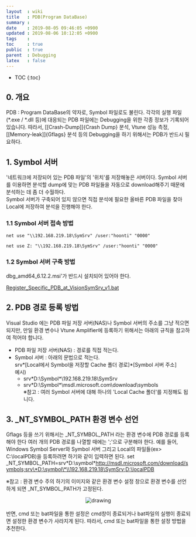 ```yaml
---
layout  : wiki
title   : PDB(Program DataBase)
summary : 
date    : 2019-08-05 09:46:05 +0900
updated : 2019-08-06 10:12:05 +0900
tags    : 
toc     : true
public  : true
parent  : Debugging
latex   : false
---
```

* TOC
{:toc}

## 0. 개요

PDB : Program DataBase의 약자로, Symbol 파일로도 불린다.
각각의 실행 파일(*.exe / *.dll 등)에 대응되는 PDB 파일에는 Debugging을 위한 각종 정보가 기록되어 있습니다.
따라서, [[Crash-Dump]]{Crash Dump} 분석, Vtune 성능 측정, [[Memory-leak]]{Gflags} 분석 등의 Debugging을 하기 위해서는 PDB가 반드시 필요하다.
	
## 1. Symbol 서버
'네트워크에 저장되어 있는 PDB 파일'의 '위치'를 저장해놓은 서버이다.
Symbol 서버를 이용하면 분석할 dump에 맞는 PDB 파일들을 자동으로 download해주기 때문에 분석하는 데 좀 더 수월하다.  
Symbol 서버가 구축되어 있지 않으면 직접 분석에 필요한 올바른 PDB 파일을 찾아 Local에 저장하여 분석을 진행해야 한다.

### 1.1 Symbol 서버 접속 방법
```dos
net use "\\192.168.219.18\SymSrv" /user:"hoonti" "0000"

net use Z: "\\192.168.219.18\SymSrv" /user:"hoonti" "0000"
```

### 1.2 Symbol 서버 구축 방법
dbg_amd64_6.12.2.msi'가 반드시 설치되어 있어야 한다.

[Register_Specific_PDB_at_VisionSymSrv_v1.bat](https://gitlab.com/hoonti06/hoonti06.gitlab.io/uploads/05b3135db23f69f2b309edb07902f59a/Register_Specific_PDB_at_VisionSymSrv_v1.bat)


## 2. PDB 경로 등록 방법

Visual Studio 에는 PDB 파일 저장 서버(NAS)나 Symbol 서버의 주소를 그냥 적으면 되지만, 만일 환경 변수나 Vtune Amplifier에 등록하기 위해서는 아래의 규칙을 참고하여 적어야 합니다.
- PDB 파일 저장 서버(NAS) : 경로를 직접 적는다.
- Symbol 서버 : 아래의 문법으로 적는다.  
   srv\*[Local에서 Symbol을 저장할 Cache 폴더 경로]\*[Symbol 서버 주소]  
   예시)
  - srv\*D:\Symbol\*\\192.168.219.18\SymSrv
  - srv\*D:\Symbol\*\\msdl.microsoft.com\download\symbols  
	※참고 : 여러 Symbol 서버에 대해 하나의 'Local Cache 폴더'를 지정해도 됩니다.
	
	
## 3. _NT_SYMBOL_PATH 환경 변수 선언

Gflags 등을 쓰기 위해서는 _NT_SYMBOL_PATH 라는 환경 변수에 PDB 경로를 등록해야 한다
여러 개의 PDB 경로를 나열할 때에는 ';'으로 구분해야 한다.
예를 들어, Windows Symbol Server와 Symbol 서버 그리고 Local의 파일들(ex> C:\localPDB)을 등록하려면 하기와 같이 입력하면 된다.
set _NT_SYMBOL_PATH=srv\*D:\symbol\*http://msdl.microsoft.com/download/symbols;srv\*D:\symbol\*\\192.168.219.18\SymSrv;D:\localPDB

※참고 : 환경 변수 주의
하기의 이미지와 같은 환경 변수 설정 창으로 환경 변수를 선언하게 되면 _NT_SYMBOL_PATH가 고정된다.  
<center><img src="https://gitlab.com/hoonti06/hoonti06.gitlab.io/uploads/e440adfb5ead274f2779ee35964a564a/image.png" alt="drawing" style="max-width: 100%; height: auto;"></center>  
<br>
반면, cmd 또는 bat파일을 통한 설정은 cmd창이 종료되거나 bat파일의 실행이 종료되면 설정한 환경 변수가 사라지게 된다.  
따라서, cmd 또는 bat파일을 통한 설정 방법을 추천한다.


